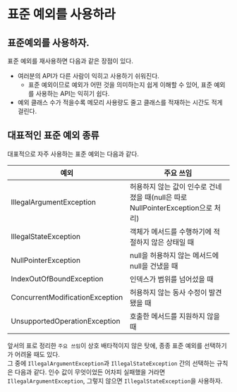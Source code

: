 # 표준 예외를 사용하라

## 표준예외를 사용하자.

표준 예외를 재사용하면 다음과 같은 장점이 있다.
- 여러분의 API가 다른 사람이 익히고 사용하기 쉬워진다.
    - 표준 예외이므로 예외가 어떤 것을 의미하는지 쉽게 이해할 수 있어, 표준 예외를 사용하는 API는 익히기 쉽다.
- 예외 클래스 수가 적을수록 메모리 사용량도 줄고 클래스를 적재하는 시간도 적게 걸린다.

## 대표적인 표준 예외 종류

대표적으로 자주 사용하는 표준 예외는 다음과 같다.

|예외|주요 쓰임|
|---|---|
|IllegalArgumentException|허용하지 않는 값이 인수로 건네졌을 때(null은 따로 NullPointerException으로 처리)|
|IllegalStateException|객체가 메서드를 수행하기에 적절하지 않은 상태일 때|
|NullPointerException|null을 허용하지 않는 메서드에 null을 건냈을 때|
|IndexOutOfBoundException|인덱스가 범위를 넘어섰을 때|
|ConcurrentModificationException|허용하지 않는 동사 수정이 발견됐을 때|
|UnsupportedOperationException|호출한 메서드를 지원하지 않을 때|

앞서의 표로 정리한 `주요 쓰임`이 상호 배타적이지 않은 탓에, 종종 표준 예외를 선택하기가 어려울 때도 있다.<br/>
그 중에 `IllegalArgumentException`과 `IllegalStateException` 간의 선택하는 규칙은 다음과 같다. 인수 값이 무엇이었든 어차피 실패했을 거라면 `IllegalArgumentException`, 그렇지 않으면 `IllegalStateException`을 사용하자.

